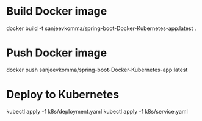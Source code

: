 # Build Docker image
docker build -t sanjeevkomma/spring-boot-Docker-Kubernetes-app:latest .

# Push Docker image
docker push sanjeevkomma/spring-boot-Docker-Kubernetes-app:latest

# Deploy to Kubernetes
kubectl apply -f k8s/deployment.yaml
kubectl apply -f k8s/service.yaml